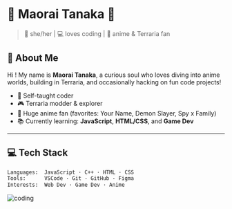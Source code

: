 # 🌸 Maorai Tanaka 🌸

> 🧁 she/her | 💻 loves coding | 🌌 anime & Terraria fan

## 🦋 About Me
Hi ! My name is **Maorai Tanaka**, a curious soul who loves diving into anime worlds, building in Terraria, and occasionally hacking on fun code projects!

- 🧠 Self-taught coder
- 🎮 Terraria modder & explorer
- 🌸 Huge anime fan (favorites: Your Name, Demon Slayer, Spy x Family)
- 📚 Currently learning: **JavaScript**, **HTML/CSS**, and **Game Dev**

---

## 💻 Tech Stack

```bash
Languages:  JavaScript · C++ · HTML · CSS
Tools:      VSCode · Git · GitHub · Figma
Interests:  Web Dev · Game Dev · Anime
```
![coding](https://i.pinimg.com/1200x/bc/9e/79/bc9e79e0dbbcf04a1bfb681756d57733.jpg)
